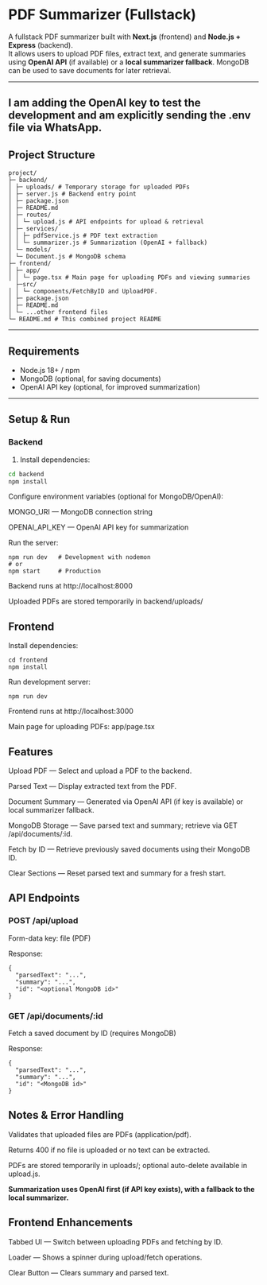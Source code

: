 # PDF Summarizer (Fullstack)

A fullstack PDF summarizer built with **Next.js** (frontend) and **Node.js + Express** (backend).  
It allows users to upload PDF files, extract text, and generate summaries using **OpenAI API** (if available) or a **local summarizer fallback**. MongoDB can be used to save documents for later retrieval.

---

## I am adding the OpenAI key to test the development and am explicitly sending the .env file via WhatsApp.

## Project Structure


```
project/
├─ backend/
│ ├─ uploads/ # Temporary storage for uploaded PDFs
│ ├─ server.js # Backend entry point
│ ├─ package.json
│ ├─ README.md
│ ├─ routes/
│ │ └─ upload.js # API endpoints for upload & retrieval
│ ├─ services/
│ │ ├─ pdfService.js # PDF text extraction
│ │ └─ summarizer.js # Summarization (OpenAI + fallback)
│ └─ models/
│ └─ Document.js # MongoDB schema
├─ frontend/
│ ├─ app/
│ │ └─ page.tsx # Main page for uploading PDFs and viewing summaries
  ├─src/
│ │ └─ components/FetchByID and UploadPDF.
│ ├─ package.json
│ ├─ README.md
│ └─ ...other frontend files
└─ README.md # This combined project README
```

---

## Requirements

- Node.js 18+ / npm
- MongoDB (optional, for saving documents)
- OpenAI API key (optional, for improved summarization)

---

## Setup & Run

### Backend

1. Install dependencies:

```bash
cd backend
npm install
```

Configure environment variables (optional for MongoDB/OpenAI):

MONGO_URI — MongoDB connection string

OPENAI_API_KEY — OpenAI API key for summarization

Run the server:
```
npm run dev   # Development with nodemon
# or
npm start     # Production
```

Backend runs at http://localhost:8000

Uploaded PDFs are stored temporarily in backend/uploads/

## Frontend

Install dependencies:
```
cd frontend
npm install
```

Run development server:
```
npm run dev
```

Frontend runs at http://localhost:3000

Main page for uploading PDFs: app/page.tsx

## Features

Upload PDF — Select and upload a PDF to the backend.

Parsed Text — Display extracted text from the PDF.

Document Summary — Generated via OpenAI API (if key is available) or local summarizer fallback.

MongoDB Storage — Save parsed text and summary; retrieve via GET /api/documents/:id.

Fetch by ID — Retrieve previously saved documents using their MongoDB ID.

Clear Sections — Reset parsed text and summary for a fresh start.

## API Endpoints
### POST /api/upload

Form-data key: file (PDF)

Response:
```
{
  "parsedText": "...",
  "summary": "...",
  "id": "<optional MongoDB id>"
}
```

### GET /api/documents/:id

Fetch a saved document by ID (requires MongoDB)

Response:
```
{
  "parsedText": "...",
  "summary": "...",
  "id": "<MongoDB id>"
}
```
## Notes & Error Handling

Validates that uploaded files are PDFs (application/pdf).

Returns 400 if no file is uploaded or no text can be extracted.

PDFs are stored temporarily in uploads/; optional auto-delete available in upload.js.

**Summarization uses OpenAI first (if API key exists), with a fallback to the local summarizer.**

## Frontend Enhancements

Tabbed UI — Switch between uploading PDFs and fetching by ID.

Loader — Shows a spinner during upload/fetch operations.

Clear Button — Clears summary and parsed text.
